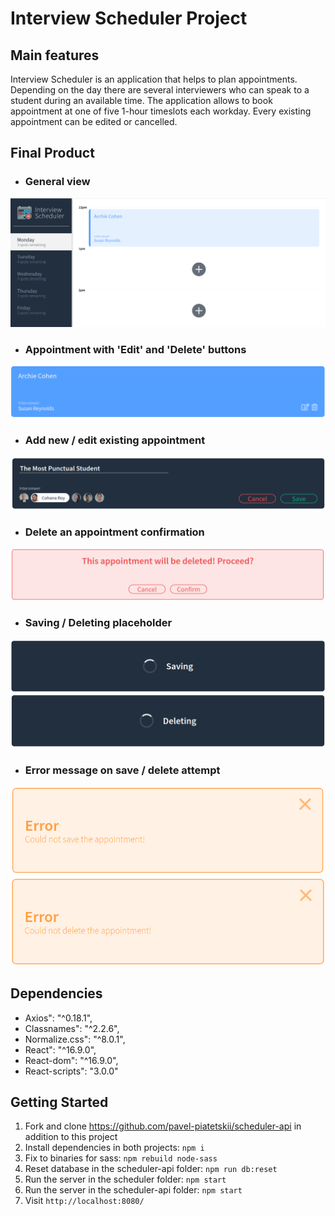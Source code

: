 # Interview Scheduler Project

## Main features
Interview Scheduler is an application that helps to plan appointments. Depending on the day there are several interviewers who can speak to a student during an available time. The application allows to book appointment at one of five 1-hour timeslots each workday. Every existing appointment can be edited or cancelled.


## Final Product

- ### General view
!["General view"](https://github.com/pavel-piatetskii/scheduler/blob/master/docs/general-view.png)

- ### Appointment with 'Edit' and 'Delete' buttons
!["Appointment"](https://github.com/pavel-piatetskii/scheduler/blob/master/docs/appointment.png)

- ### Add new / edit existing appointment
!["Add new / edit existing"](https://github.com/pavel-piatetskii/scheduler/blob/master/docs/add-or-edit.png)

- ### Delete an appointment confirmation
!["Delete an appointment"](https://github.com/pavel-piatetskii/scheduler/blob/master/docs/confirm.png)

- ### Saving / Deleting placeholder
!["Saving"](https://github.com/pavel-piatetskii/scheduler/blob/master/docs/saving.png)
!["Deleting"](https://github.com/pavel-piatetskii/scheduler/blob/master/docs/deleting.png)

- ### Error message on save / delete attempt
!["Error message on save"](https://github.com/pavel-piatetskii/scheduler/blob/master/docs/error-save.png)
!["Error message on delete"](https://github.com/pavel-piatetskii/scheduler/blob/master/docs/error-delete.png)

## Dependencies

- Axios": "^0.18.1",
- Classnames": "^2.2.6",
- Normalize.css": "^8.0.1",
- React": "^16.9.0",
- React-dom": "^16.9.0",
- React-scripts": "3.0.0"


## Getting Started
1. Fork and clone https://github.com/pavel-piatetskii/scheduler-api in addition to this project
2. Install dependencies in both projects: `npm i`
3. Fix to binaries for sass: `npm rebuild node-sass`
4. Reset database in the scheduler-api folder: `npm run db:reset`
5. Run the server in the scheduler folder: `npm start`
5. Run the server in the scheduler-api folder: `npm start`
6. Visit `http://localhost:8080/`